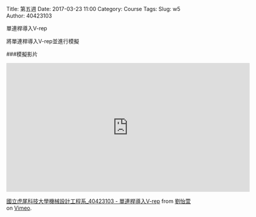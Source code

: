 Title: 第五週
Date: 2017-03-23 11:00
Category: Course
Tags: 
Slug: w5
Author: 40423103

單連桿導入V-rep

<!-- PELICAN_END_SUMMARY -->

將單連桿導入V-rep並進行模擬

###模擬影片

<iframe src="https://player.vimeo.com/video/214859855" width="640" height="339" frameborder="0" webkitallowfullscreen mozallowfullscreen allowfullscreen></iframe>
<p><a href="https://vimeo.com/214859855">國立虎尾科技大學機械設計工程系_40423103 - 單連桿導入V-rep</a> from <a href="https://vimeo.com/user45467634">劉怡萱</a> on <a href="https://vimeo.com">Vimeo</a>.</p>